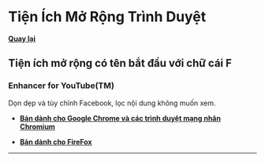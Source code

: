 # Tiện Ích Mở Rộng Trình Duyệt

**[Quay lại](https://khangshirokuma.github.io/TienIchMoRongTrinhDuyet/)**

## Tiện ích mở rộng có tên bắt đầu với chữ cái F

### Enhancer for YouTube(TM)

Dọn dẹp và tùy chỉnh Facebook, lọc nội dung không muốn xem.

- **[Bản dành cho Google Chrome và các trình duyệt mạng nhân Chromium](https://chromewebstore.google.com/detail/fluff-busting-purity/nmkinhboiljjkhaknpaeaicmdjhagpep?hl=vi)**

- **[Bản dành cho FireFox](https://www.fbpurity.com/fbpurity.THRTYX-WX.xpi)**

---
